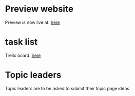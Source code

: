 # Preview website
Preview is now live at:
[here](https://hoormazd1379.github.io/SA1GRP1CSS/HTML/)

# task list
Trello board:
[here](https://trello.com/b/eROLJdIp/webdesign-team-sa1grp1)

# Topic leaders
Topic leaders are to be asked to submit their topic page ideas.
